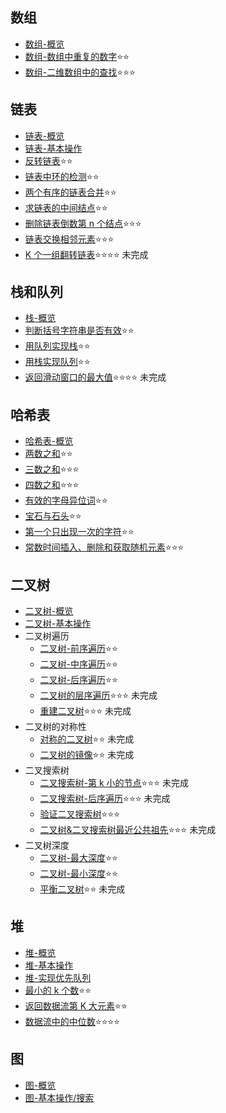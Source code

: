 ## 数组

- [数组-概览](./array/intro.md)
- [数组-数组中重复的数字](./array/findRepeatNumber.md)⭐⭐
- [数组-二维数组中的查找](./array/findNumberIn2DArray.md)⭐⭐⭐

## 链表

- [链表-概览](./linkedList/intro.md)
- [链表-基本操作](./linkedList/basicOperation.md)
- [反转链表](./linkedList/reverseList.md)⭐⭐
- [链表中环的检测](./linkedList/hasCycle.md)⭐⭐
- [两个有序的链表合并](./linkedList/mergeTwoLists.md)⭐⭐
- [求链表的中间结点](./linkedList/middleNode.md)⭐⭐
- [删除链表倒数第 n 个结点](./linkedList/removeNthFromEnd.md)⭐⭐⭐
- [链表交换相邻元素](./linkedList/swapPairs.md)⭐⭐⭐
- [K 个一组翻转链表](./linkedList/reverseKGroup.md)⭐⭐⭐⭐ 未完成

## 栈和队列

- [栈-概览](./stackQueue/intro.md)
- [判断括号字符串是否有效](./stackQueue/isValid.md)⭐⭐
- [用队列实现栈](./stackQueue/myStack.md)⭐⭐
- [用栈实现队列](./stackQueue/myQueue.md)⭐⭐
- [返回滑动窗口的最大值](./stackQueue/maxSlidingWindow.md)⭐⭐⭐⭐ 未完成

## 哈希表

- [哈希表-概览](./hashTable/intro.md)
- [两数之和](./hashTable/twoSum.md)⭐⭐
- [三数之和](./hashTable/threeSum.md)⭐⭐⭐
- [四数之和](./hashTable/fourSum.md)⭐⭐⭐
- [有效的字母异位词](./hashTable/isAnagram.md)⭐⭐
- [宝石与石头](./hashTable/numJewelsInStones.md)⭐⭐
- [第一个只出现一次的字符](./hashTable/firstUniqChar.md)⭐⭐
- [常数时间插入、删除和获取随机元素](./hashTable/RandomizedSet.md)⭐⭐⭐

## 二叉树

- [二叉树-概览](./binaryTree/intro.md)
- [二叉树-基本操作](./binaryTree/basicOperation.md)
- 二叉树遍历
  - [二叉树-前序遍历](./binaryTree/preOrder.md)⭐⭐
  - [二叉树-中序遍历](./binaryTree/inOrder.md)⭐⭐
  - [二叉树-后序遍历](./binaryTree/postOrder.md)⭐⭐
  - [二叉树的层序遍历](./binaryTree/levelOrder.md)⭐⭐⭐ 未完成
  - [重建二叉树](./binaryTree/build.md)⭐⭐⭐ 未完成
- 二叉树的对称性
  - [对称的二叉树](./binaryTree/symmetric.md)⭐⭐ 未完成
  - [二叉树的镜像](./binaryTree/mirror.md)⭐⭐ 未完成
- 二叉搜索树
  - [二叉搜索树-第 k 小的节点](./binaryTree/kthSmallest.md)⭐⭐⭐ 未完成
  - [二叉搜索树-后序遍历](./binaryTree/verifyPostorder.md)⭐⭐⭐ 未完成
  - [验证二叉搜索树](./binaryTree/isValidBST.md)⭐⭐⭐
  - [二叉树&二叉搜索树最近公共祖先](./binaryTree/lowestCommonAncestor.md)⭐⭐⭐ 未完成
- 二叉树深度
  - [二叉树-最大深度](./binaryTree/maxDepth.md)⭐⭐
  - [二叉树-最小深度](./binaryTree/minDepth.md)⭐⭐
  - [平衡二叉树](./binaryTree/isBalanced.md)⭐⭐ 未完成

## 堆

- [堆-概览](./heap/intro.md)
- [堆-基本操作](./heap/basicOperation.md)
- [堆-实现优先队列](./heap/priorityqueue.md)
- [最小的 k 个数](./heap/getLeastNumbers.md)⭐⭐
- [返回数据流第 K 大元素](./heap/kthLargest.md)⭐⭐
- [数据流中的中位数](./heap/medianFinder.md)⭐⭐⭐⭐

## 图

- [图-概览](./graph/intro.md)
- [图-基本操作/搜索](./graph/basicOperation.md)
